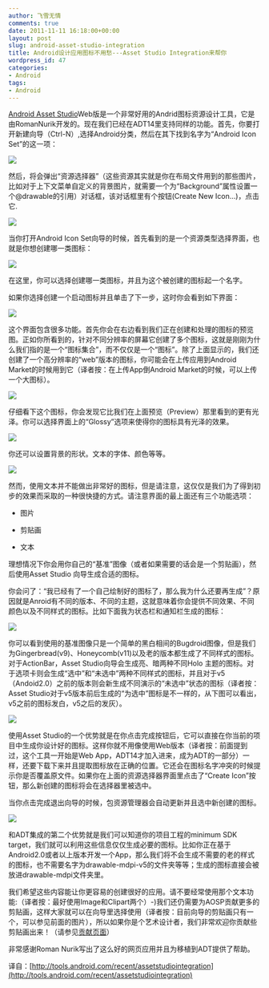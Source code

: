 ```yaml
---
author: 飞雪无情
comments: true
date: 2011-11-11 16:18:00+00:00
layout: post
slug: android-asset-studio-integration
title: Android设计应用图标不用愁---Asset Studio Integration来帮你
wordpress_id: 47
categories:
- Android
tags:
- Android
---
```


[Android Asset Studio](http://android-ui-utils.googlecode.com/hg/asset-studio/dist/index.html)Web版是一个非常好用的Andrid图标资源设计工具，它是由RomanNurik开发的。现在我们已经在ADT14里支持同样的功能。首先，你要打开新建向导（Ctrl-N）,选择Android分类，然后在其下找到名字为“Android Icon Set”的这一项：

![](http://hi.csdn.net/attachment/201111/10/0_13209351362229.gif)

然后，将会弹出“资源选择器”（这些资源其实就是你在布局文件用到的那些图片，比如对于上下文菜单自定义的背景图片，就需要一个为“Background”属性设置一个@drawable的引用）对话框，该对话框里有个按钮(Create New Icon...)，点击它.

![](http://hi.csdn.net/attachment/201111/10/0_1320936348j75Y.gif)

当你打开Android Icon Set向导的时候，首先看到的是一个资源类型选择界面，也就是你想创建哪一类图标：

![](http://hi.csdn.net/attachment/201111/10/0_1320936495Wu61.gif)

在这里，你可以选择创建哪一类图标，并且为这个被创建的图标起一个名字。

如果你选择创建一个启动图标并且单击了下一步，这时你会看到如下界面：

![](http://hi.csdn.net/attachment/201111/10/0_1320936654FoRB.gif)

这个界面包含很多功能。首先你会在右边看到我们正在创建和处理的图标的预览图。正如你所看到的，针对不同分辨率的屏幕它创建了多个图标，这就是刚刚为什么我们指的是一个“图标集合”，而不仅仅是一个“图标”。除了上面显示的，我们还创建了一个高分辨率的“web”版本的图标，你可能会在上传应用到Android Market的时候用到它（译者按：在上传App倒Android
Market的时候，可以上传一个大图标）。

![](http://hi.csdn.net/attachment/201111/10/0_1320937517H8eb.gif)

仔细看下这个图标，你会发现它比我们在上面预览（Preview）那里看到的更有光泽。你可以选择界面上的“Glossy”选项来使得你的图标具有光泽的效果。

![](http://hi.csdn.net/attachment/201111/10/0_1320937955mwIb.gif)

你还可以设置背景的形状。文本的字体、颜色等等。

![](http://hi.csdn.net/attachment/201111/10/0_1320938081E0sR.gif)

然而，使用文本并不能做出非常好的图标，但是请注意，这仅仅是我们为了得到初步的效果而采取的一种很快捷的方式。请注意界面的最上面还有三个功能选项：





	
  * 图片

	
  * 剪贴画

	
  * 文本




理想情况下你会用你自己的“基准”图像（或者如果需要的话会是一个剪贴画），然后使用Asset Studio 向导生成合适的图标。




你会问了：“我已经有了一个自己绘制好的图标了，那么我为什么还要再生成”？原因就是Anroid有不同的版本、不同的主题，这就意味着你会提供不同效果、不同颜色以及不同样式的图标。比如下面我为状态栏和通知栏生成的图标：




![](http://hi.csdn.net/attachment/201111/10/0_1320939254gexG.gif)




你可以看到使用的基准图像只是一个简单的黑白相间的Bugdroid图像，但是我们为Gingerbread(v9)、Honeycomb(v11)以及老的版本都生成了不同样式的图标。对于ActionBar，Asset Studio向导会生成亮、暗两种不同Holo 主题的图标。对于选项卡则会生成“选中”和“未选中”两种不同样式的图标，并且对于v5（Andoid2.0）之前的版本则会新生成不同演示的“未选中”状态的图标（译者按：Asset
Studio对于v5版本前后生成的“为选中”图标是不一样的，从下图可以看出，v5之前的图标发白，v5之后的发灰）。




![](http://hi.csdn.net/attachment/201111/10/0_1320940269VMv2.gif)







使用Asset Studio的一个优势就是在你点击完成按钮后，它可以直接在你当前的项目中生成你设计好的图标。这样你就不用像使用Web版本（译者按：前面提到过，这个工具一开始是Web App，ADT14才加入进来，成为ADT的一部分）一样，还要下载下来并且提取图标放在正确的位置。它还会在图标名字冲突的时候提示你是否覆盖原文件。如果你在上面的资源选择器界面里点击了“Create
Icon”按钮，那么新创建的图标将会在选择器里被选中。







当你点击完成退出向导的时候，包资源管理器会自动更新并且选中新创建的图标。




![](http://hi.csdn.net/attachment/201111/11/0_1321025460X3wc.gif)




和ADT集成的第二个优势就是我们可以知道你的项目工程的minimum SDK target，我们就可以利用这些信息仅仅生成必要的图标。比如你正在基于Android2.0或者以上版本开发一个App，那么我们将不会生成不需要的老的样式的图标，也不需要名字为drawable-mdpi-v5的文件夹等等；生成的图标直接会被放进drawable-mdpi文件夹里。







我们希望这些内容能让你更容易的创建很好的应用。请不要经常使用那个文本功能:（译者按：最好使用Image和Clipart两个）-)我们还仍需要为AOSP贡献更多的剪贴画，这样大家就可以在向导里选择使用（译者按：目前向导的剪贴画只有一个，可以参见前面的图片），所以如果你是个艺术设计者，我们非常欢迎你贡献些剪贴画出来！（请参见[贡献页面](http://tools.android.com/contributing)）







非常感谢Roman Nurik写出了这么好的网页应用并且为移植到ADT提供了帮助。







译自：[http://tools.android.com/recent/assetstudiointegration](http://tools.android.com/recent/assetstudiointegration)
